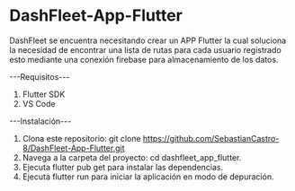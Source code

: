 # DashFleet-App-Flutter
DashFleet se encuentra necesitando crear un APP Flutter la cual soluciona la necesidad de encontrar una lista de rutas para cada usuario registrado esto mediante una conexión firebase para almacenamiento de los datos.


---Requisitos---
1. Flutter SDK
2. VS Code

---Instalación---
1. Clona este repositorio: git clone https://github.com/SebastianCastro-8/DashFleet-App-Flutter.git
2. Navega a la carpeta del proyecto: cd dashfleet_app_flutter.
3. Ejecuta flutter pub get para instalar las dependencias.
4. Ejecuta flutter run para iniciar la aplicación en modo de depuración.

